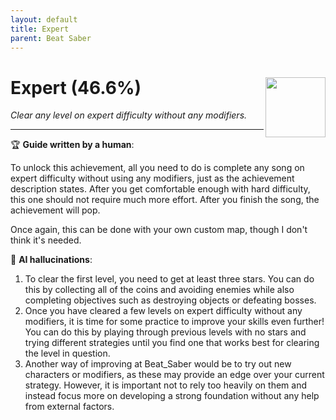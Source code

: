 ```yaml
---
layout: default
title: Expert
parent: Beat Saber
---
```


# Expert (46.6%) <img align="right" src="https://cdn.cloudflare.steamstatic.com/steamcommunity/public/images/apps/620980/f3b330bcb084ea5714dcef88ef9f810c1add3ef9.jpg" width="96" height="96">

_Clear any level on expert difficulty without any modifiers._

***

:trophy: **Guide written by a human**:

To unlock this achievement, all you need to do is complete any song on expert difficulty without using any modifiers, just as the achievement description states. After you get comfortable enough with hard difficulty, this one should not require much more effort. After you finish the song, the achievement will pop. 

Once again, this can be done with your own custom map, though I don't think it's needed.

:robot: **AI hallucinations**:

1) To clear the first level, you need to get at least three stars. You can do this by collecting all of the coins and avoiding enemies while also completing objectives such as destroying objects or defeating bosses.
2) Once you have cleared a few levels on expert difficulty without any modifiers, it is time for some practice to improve your skills even further! You can do this by playing through previous levels with no stars and trying different strategies until you find one that works best for clearing the level in question. 
3) Another way of improving at Beat_Saber would be to try out new characters or modifiers, as these may provide an edge over your current strategy. However, it is important not to rely too heavily on them and instead focus more on developing a strong foundation without any help from external factors.
